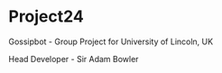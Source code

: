 # Project24
Gossipbot - Group Project for University of Lincoln, UK

Head Developer - Sir Adam Bowler
